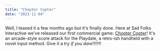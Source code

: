 ```yaml
---
title: "Chopter Copter"
date: "2023-11-04"
---
```


Well, I teased it a few months ago but it's finally done. Here at Sad Folks Interactive we've released our first commercial game: [Chopter Copter](https://sadfolks.itch.io/chopter-copter)! It's an arcade-style score attack for the Playdate, a retro-ish handheld with a novel input method. Give it a try _if you dare_!!!!!!!
